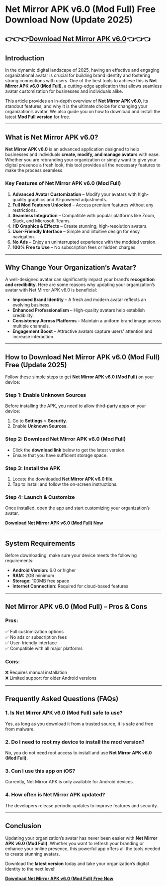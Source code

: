 # Net Mirror APK v6.0 (Mod Full) Free Download Now (Update 2025)
## 👉👉👉[Download Net Mirror APK v6.0](https://modcombo.com/)👈👈👈
## Introduction

In the dynamic digital landscape of 2025, having an effective and engaging organizational avatar is crucial for building brand identity and fostering strong connections with users. One of the best tools to achieve this is **Net Mirror APK v6.0 (Mod Full)**, a cutting-edge application that allows seamless avatar customization for businesses and individuals alike.

This article provides an in-depth overview of **Net Mirror APK v6.0**, its standout features, and why it is the ultimate choice for changing your organization’s avatar. We also guide you on how to download and install the latest **Mod Full version** for free.

---

## What is Net Mirror APK v6.0?

**Net Mirror APK v6.0** is an advanced application designed to help businesses and individuals **create, modify, and manage avatars** with ease. Whether you are rebranding your organization or simply want to give your digital presence a fresh look, this tool provides all the necessary features to make the process seamless.

### Key Features of Net Mirror APK v6.0 (Mod Full)

1. **Advanced Avatar Customization** – Modify your avatars with high-quality graphics and AI-powered adjustments.
2. **Full Mod Features Unlocked** – Access premium features without any restrictions.
3. **Seamless Integration** – Compatible with popular platforms like Zoom, Slack, and Microsoft Teams.
4. **HD Graphics & Effects** – Create stunning, high-resolution avatars.
5. **User-Friendly Interface** – Simple and intuitive design for easy navigation.
6. **No Ads** – Enjoy an uninterrupted experience with the modded version.
7. **100% Free to Use** – No subscription fees or hidden charges.

---

## Why Change Your Organization’s Avatar?

A well-designed avatar can significantly impact your brand’s **recognition and credibility**. Here are some reasons why updating your organization’s avatar with Net Mirror APK v6.0 is beneficial:

- **Improved Brand Identity** – A fresh and modern avatar reflects an evolving business.
- **Enhanced Professionalism** – High-quality avatars help establish credibility.
- **Consistency Across Platforms** – Maintain a uniform brand image across multiple channels.
- **Engagement Boost** – Attractive avatars capture users' attention and increase interaction.

---

## How to Download Net Mirror APK v6.0 (Mod Full) Free (Update 2025)

Follow these simple steps to get **Net Mirror APK v6.0 (Mod Full)** on your device:

### **Step 1: Enable Unknown Sources**
Before installing the APK, you need to allow third-party apps on your device:
1. Go to **Settings** > **Security**.
2. Enable **Unknown Sources**.

### **Step 2: Download Net Mirror APK v6.0 (Mod Full)**
- Click the **download link** below to get the latest version.
- Ensure that you have sufficient storage space.

### **Step 3: Install the APK**
1. Locate the downloaded **Net Mirror APK v6.0 file**.
2. Tap to install and follow the on-screen instructions.

### **Step 4: Launch & Customize**
Once installed, open the app and start customizing your organization’s avatar.

**[Download Net Mirror APK v6.0 (Mod Full) Now](#)**

---

## System Requirements

Before downloading, make sure your device meets the following requirements:

- **Android Version:** 6.0 or higher
- **RAM:** 2GB minimum
- **Storage:** 100MB free space
- **Internet Connection:** Required for cloud-based features

---

## Net Mirror APK v6.0 (Mod Full) – Pros & Cons

### **Pros:**
✅ Full customization options  
✅ No ads or subscription fees  
✅ User-friendly interface  
✅ Compatible with all major platforms  

### **Cons:**
❌ Requires manual installation  
❌ Limited support for older Android versions  

---

## Frequently Asked Questions (FAQs)

### 1. **Is Net Mirror APK v6.0 (Mod Full) safe to use?**
Yes, as long as you download it from a trusted source, it is safe and free from malware.

### 2. **Do I need to root my device to install the mod version?**
No, you do not need root access to install and use **Net Mirror APK v6.0 (Mod Full)**.

### 3. **Can I use this app on iOS?**
Currently, Net Mirror APK is only available for Android devices.

### 4. **How often is Net Mirror APK updated?**
The developers release periodic updates to improve features and security.

---

## Conclusion

Updating your organization’s avatar has never been easier with **Net Mirror APK v6.0 (Mod Full)**. Whether you want to refresh your branding or enhance your online presence, this powerful app offers all the tools needed to create stunning avatars.

Download the **latest version** today and take your organization’s digital identity to the next level!

**[Download Net Mirror APK v6.0 (Mod Full) Free Now](#)**

